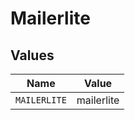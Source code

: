 # Mailerlite


## Values

| Name         | Value        |
| ------------ | ------------ |
| `MAILERLITE` | mailerlite   |